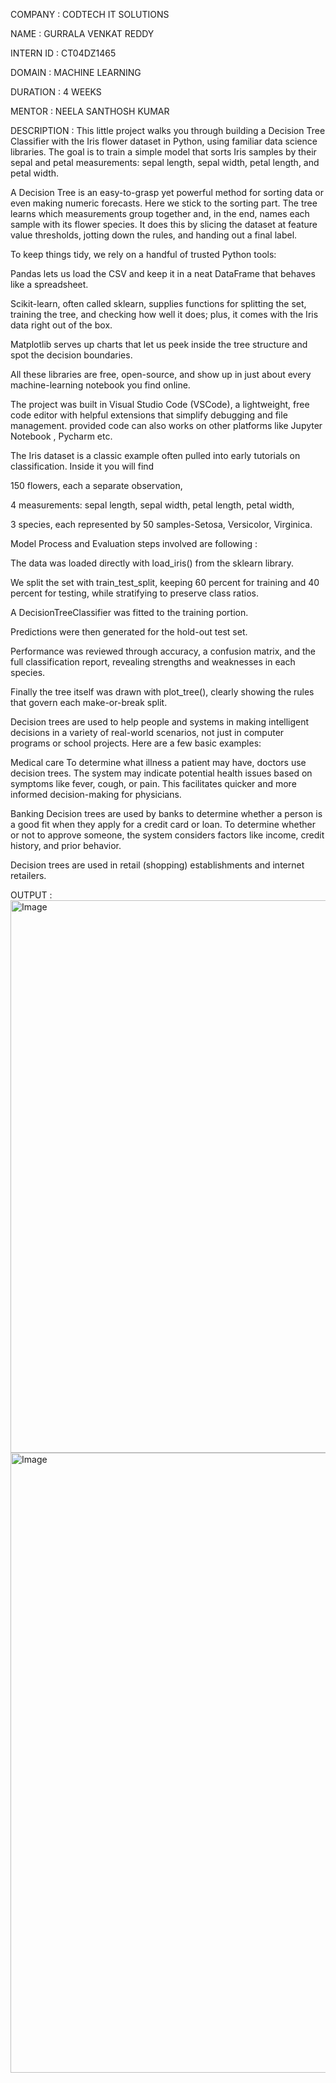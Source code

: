 COMPANY : CODTECH IT SOLUTIONS

NAME : GURRALA VENKAT REDDY

INTERN ID : CT04DZ1465

DOMAIN : MACHINE LEARNING

DURATION : 4 WEEKS

MENTOR : NEELA SANTHOSH KUMAR

DESCRIPTION : This little project walks you through building a Decision Tree Classifier with the Iris flower dataset in Python, using familiar data science libraries. The goal is to train a simple model that sorts Iris samples by their sepal and petal measurements: sepal length, sepal width, petal length, and petal width.

A Decision Tree is an easy-to-grasp yet powerful method for sorting data or even making numeric forecasts. Here we stick to the sorting part. The tree learns which measurements group together and, in the end, names each sample with its flower species. It does this by slicing the dataset at feature value thresholds, jotting down the rules, and handing out a final label.

To keep things tidy, we rely on a handful of trusted Python tools:

Pandas lets us load the CSV and keep it in a neat DataFrame that behaves like a spreadsheet.

Scikit-learn, often called sklearn, supplies functions for splitting the set, training the tree, and checking how well it does; plus, it comes with the Iris data right out of the box.

Matplotlib serves up charts that let us peek inside the tree structure and spot the decision boundaries.

All these libraries are free, open-source, and show up in just about every machine-learning notebook you find online.

The project was built in Visual Studio Code (VSCode), a lightweight, free code editor with helpful extensions that simplify debugging and file management. provided code can also works on other platforms like Jupyter Notebook , Pycharm etc.

The Iris dataset is a classic example often pulled into early tutorials on classification. Inside it you will find

150 flowers, each a separate observation,

4 measurements: sepal length, sepal width, petal length, petal width,

3 species, each represented by 50 samples-Setosa, Versicolor, Virginica.

Model Process and Evaluation
steps involved are following :

The data was loaded directly with load_iris() from the sklearn library.

We split the set with train_test_split, keeping 60 percent for training and 40 percent for testing, while stratifying to preserve class ratios.

A DecisionTreeClassifier was fitted to the training portion.

Predictions were then generated for the hold-out test set.

Performance was reviewed through accuracy, a confusion matrix, and the full classification report, revealing strengths and weaknesses in each species.

Finally the tree itself was drawn with plot_tree(), clearly showing the rules that govern each make-or-break split.

Decision trees are used to help people and systems in making intelligent decisions in a variety of real-world scenarios, not just in computer programs or school projects. Here are a few basic examples:

Medical care To determine what illness a patient may have, doctors use decision trees. The system may indicate potential health issues based on symptoms like fever, cough, or pain. This facilitates quicker and more informed decision-making for physicians.

Banking Decision trees are used by banks to determine whether a person is a good fit when they apply for a credit card or loan. To determine whether or not to approve someone, the system considers factors like income, credit history, and prior behavior.

Decision trees are used in retail (shopping) establishments and internet retailers.

OUTPUT : 
<img width="866" height="884" alt="Image" src="https://github.com/user-attachments/assets/51cc1f64-901a-4f3f-a5d9-c6dd8b8536d0" />
<img width="1491" height="992" alt="Image" src="https://github.com/user-attachments/assets/76a18cc8-3ec7-42b1-8ed1-fc62cf7d9d94" />
